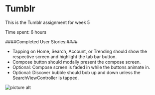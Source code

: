 Tumblr
======

This is the Tumblr assignment for week 5

Time spent: 6 hours

####Completed User Stories:####
* Tapping on Home, Search, Account, or Trending should show the respective screen and highlight the tab bar button.
* Compose button should modally present the compose screen.
* Optional: Compose screen is faded in while the buttons animate in.
* Optional: Discover bubble should bob up and down unless the SearchViewController is tapped.

![picture alt](http://cl.ly/image/1m1R1O2j0n04/Tumblr.gif)


